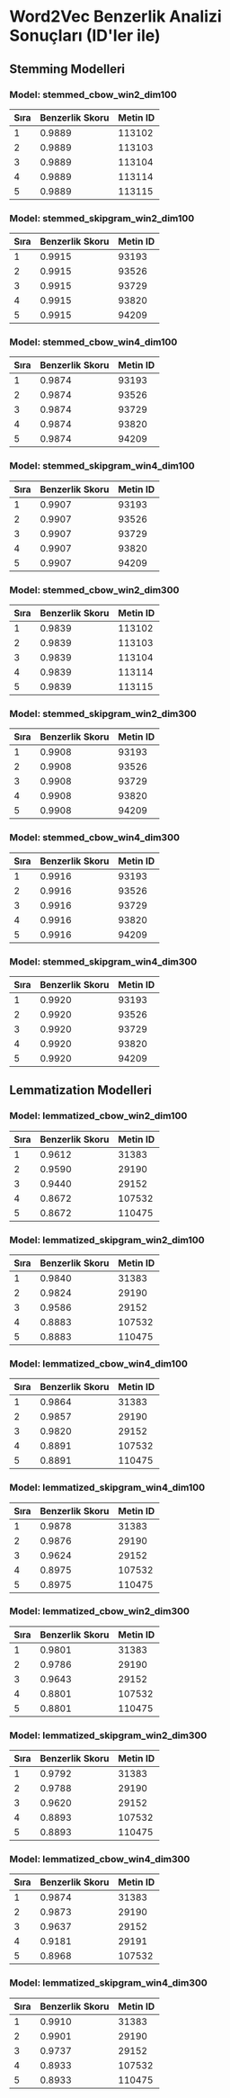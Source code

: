 # Word2Vec Benzerlik Analizi Sonuçları (ID'ler ile)

## Stemming Modelleri

### Model: stemmed_cbow_win2_dim100

| Sıra | Benzerlik Skoru | Metin ID |
|------|-----------------|----------|
| 1 | 0.9889 | 113102 |
| 2 | 0.9889 | 113103 |
| 3 | 0.9889 | 113104 |
| 4 | 0.9889 | 113114 |
| 5 | 0.9889 | 113115 |

### Model: stemmed_skipgram_win2_dim100

| Sıra | Benzerlik Skoru | Metin ID |
|------|-----------------|----------|
| 1 | 0.9915 | 93193 |
| 2 | 0.9915 | 93526 |
| 3 | 0.9915 | 93729 |
| 4 | 0.9915 | 93820 |
| 5 | 0.9915 | 94209 |

### Model: stemmed_cbow_win4_dim100

| Sıra | Benzerlik Skoru | Metin ID |
|------|-----------------|----------|
| 1 | 0.9874 | 93193 |
| 2 | 0.9874 | 93526 |
| 3 | 0.9874 | 93729 |
| 4 | 0.9874 | 93820 |
| 5 | 0.9874 | 94209 |

### Model: stemmed_skipgram_win4_dim100

| Sıra | Benzerlik Skoru | Metin ID |
|------|-----------------|----------|
| 1 | 0.9907 | 93193 |
| 2 | 0.9907 | 93526 |
| 3 | 0.9907 | 93729 |
| 4 | 0.9907 | 93820 |
| 5 | 0.9907 | 94209 |

### Model: stemmed_cbow_win2_dim300

| Sıra | Benzerlik Skoru | Metin ID |
|------|-----------------|----------|
| 1 | 0.9839 | 113102 |
| 2 | 0.9839 | 113103 |
| 3 | 0.9839 | 113104 |
| 4 | 0.9839 | 113114 |
| 5 | 0.9839 | 113115 |

### Model: stemmed_skipgram_win2_dim300

| Sıra | Benzerlik Skoru | Metin ID |
|------|-----------------|----------|
| 1 | 0.9908 | 93193 |
| 2 | 0.9908 | 93526 |
| 3 | 0.9908 | 93729 |
| 4 | 0.9908 | 93820 |
| 5 | 0.9908 | 94209 |

### Model: stemmed_cbow_win4_dim300

| Sıra | Benzerlik Skoru | Metin ID |
|------|-----------------|----------|
| 1 | 0.9916 | 93193 |
| 2 | 0.9916 | 93526 |
| 3 | 0.9916 | 93729 |
| 4 | 0.9916 | 93820 |
| 5 | 0.9916 | 94209 |

### Model: stemmed_skipgram_win4_dim300

| Sıra | Benzerlik Skoru | Metin ID |
|------|-----------------|----------|
| 1 | 0.9920 | 93193 |
| 2 | 0.9920 | 93526 |
| 3 | 0.9920 | 93729 |
| 4 | 0.9920 | 93820 |
| 5 | 0.9920 | 94209 |

## Lemmatization Modelleri

### Model: lemmatized_cbow_win2_dim100

| Sıra | Benzerlik Skoru | Metin ID |
|------|-----------------|----------|
| 1 | 0.9612 | 31383 |
| 2 | 0.9590 | 29190 |
| 3 | 0.9440 | 29152 |
| 4 | 0.8672 | 107532 |
| 5 | 0.8672 | 110475 |

### Model: lemmatized_skipgram_win2_dim100

| Sıra | Benzerlik Skoru | Metin ID |
|------|-----------------|----------|
| 1 | 0.9840 | 31383 |
| 2 | 0.9824 | 29190 |
| 3 | 0.9586 | 29152 |
| 4 | 0.8883 | 107532 |
| 5 | 0.8883 | 110475 |

### Model: lemmatized_cbow_win4_dim100

| Sıra | Benzerlik Skoru | Metin ID |
|------|-----------------|----------|
| 1 | 0.9864 | 31383 |
| 2 | 0.9857 | 29190 |
| 3 | 0.9820 | 29152 |
| 4 | 0.8891 | 107532 |
| 5 | 0.8891 | 110475 |

### Model: lemmatized_skipgram_win4_dim100

| Sıra | Benzerlik Skoru | Metin ID |
|------|-----------------|----------|
| 1 | 0.9878 | 31383 |
| 2 | 0.9876 | 29190 |
| 3 | 0.9624 | 29152 |
| 4 | 0.8975 | 107532 |
| 5 | 0.8975 | 110475 |

### Model: lemmatized_cbow_win2_dim300

| Sıra | Benzerlik Skoru | Metin ID |
|------|-----------------|----------|
| 1 | 0.9801 | 31383 |
| 2 | 0.9786 | 29190 |
| 3 | 0.9643 | 29152 |
| 4 | 0.8801 | 107532 |
| 5 | 0.8801 | 110475 |

### Model: lemmatized_skipgram_win2_dim300

| Sıra | Benzerlik Skoru | Metin ID |
|------|-----------------|----------|
| 1 | 0.9792 | 31383 |
| 2 | 0.9788 | 29190 |
| 3 | 0.9620 | 29152 |
| 4 | 0.8893 | 107532 |
| 5 | 0.8893 | 110475 |

### Model: lemmatized_cbow_win4_dim300

| Sıra | Benzerlik Skoru | Metin ID |
|------|-----------------|----------|
| 1 | 0.9874 | 31383 |
| 2 | 0.9873 | 29190 |
| 3 | 0.9637 | 29152 |
| 4 | 0.9181 | 29191 |
| 5 | 0.8968 | 107532 |

### Model: lemmatized_skipgram_win4_dim300

| Sıra | Benzerlik Skoru | Metin ID |
|------|-----------------|----------|
| 1 | 0.9910 | 31383 |
| 2 | 0.9901 | 29190 |
| 3 | 0.9737 | 29152 |
| 4 | 0.8933 | 107532 |
| 5 | 0.8933 | 110475 |
